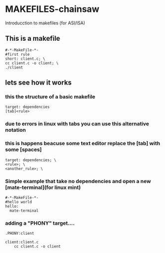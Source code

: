 # MAKEFILES-chainsaw
Introducction to makefiles (for ASI/ISA)

## This is a makefile
```
#-*-MakeFile-*-
#first rule 
short: client.c; \
cc client.c -o client; \
./client
```
## lets see how it works

### this the structure of a basic makefile
```
target: dependencies
[tab]<rule>
```

### due to errors in linux with tabs you can use this alternative notation 
### this is happens beacuse some text editor replace the [tab] with some [spaces]
```
target: dependencies; \
<rule>; \
<another_rule>; \
```
### Simple  example that take no dependencies and open a new [mate-terminal](for linux mint)
```
#-*-MakeFile-*-
#hello world  
hello:
  mate-terminal 
```

### adding a "PHONY" target....
```
.PHONY:client

client:client.c
    cc client.c -o client
```
